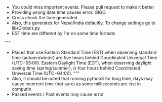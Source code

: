 * You could miss important events. Please pull request to make it better
* Providing wrong date time causes error. GIGO. 
* Cross check the time generated.
* Also, this generates for Nepal/India defaultly. To change settings go to lib/Globals.py
* EST time are different by 1hr on some time formats 

"""
* Places that use Eastern Standard Time (EST) when observing standard time (autumn/winter) are five hours behind Coordinated Universal Time (UTC−05:00). Eastern Daylight Time (EDT), when observing daylight saving time (spring/summer), is four hours behind Coordinated Universal Time (UTC−04:00). 
"""
* Also, it should be noted that running python3 for long time, days may cause incorrect time (not sure) as some milliseconds are lost in computin
* Passed events / Past events may cause error
